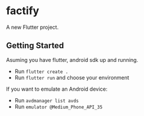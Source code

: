 # factify

A new Flutter project.

## Getting Started

Asuming you have flutter, android sdk up and running.

- Run `flutter create .`
- Run `flutter run` and choose your environment

If you want to emulate an Android device:

- Run `avdmanager list avds`
- Run `emulator @Medium_Phone_API_35`
